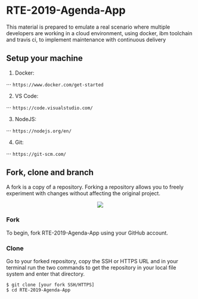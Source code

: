# RTE-2019-Agenda-App

This material is prepared to emulate a real scenario where multiple developers are working in a cloud environment, using docker, ibm toolchain and travis ci, to implement maintenance with continuous delivery

## Setup your machine

1. Docker: 

⋅⋅⋅ `https://www.docker.com/get-started`

2. VS Code:

⋅⋅⋅ `https://code.visualstudio.com/`

3. NodeJS:

⋅⋅⋅ `https://nodejs.org/en/`

4. Git:

⋅⋅⋅ `https://git-scm.com/`


## Fork, clone and branch

A fork is a copy of a repository. Forking a repository allows you to freely experiment with changes without affecting the original project.

<div align="center">
<img src="https://raw.githubusercontent.com/billpereira/RTE-2019-Agenda-App/master/img/fork.gif"/>
</div>

### Fork

To begin, fork RTE-2019-Agenda-App using your GitHub account.

### Clone

Go to your forked repository, copy the SSH or HTTPS URL and in your terminal run the two commands to get the repository in your local file system and enter that directory.

```
$ git clone [your fork SSH/HTTPS]
$ cd RTE-2019-Agenda-App

```

